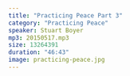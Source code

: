 ```yaml
---
title: "Practicing Peace Part 3"
category: "Practicing Peace"
speaker: Stuart Boyer
mp3: 20150517.mp3
size: 13264391
duration: "46:43"
image: practicing-peace.jpg
---
```

